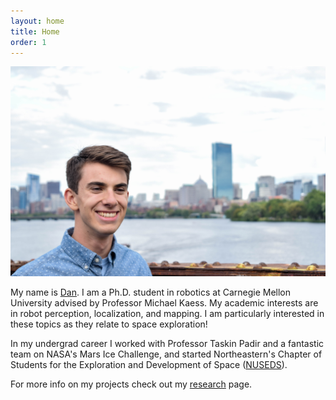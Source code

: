 ```yaml
---
layout: home
title: Home
order: 1
---
```


![headshot](/images/index/headshot.jpg)

My name is [Dan](/dan). I am a Ph.D. student in robotics at Carnegie Mellon University advised by Professor Michael Kaess. 
My academic interests are in robot perception, localization, and mapping. I am particularly interested in these topics as they relate to space exploration!

In my undergrad career I worked with Professor Taskin Padir and a fantastic team on NASA's Mars Ice Challenge, and started Northeastern's Chapter of Students for the Exploration and Development of Space ([NUSEDS](https://twitter.com/sedsnu?lang=en)).

For more info on my projects check out my [research](/research) page.